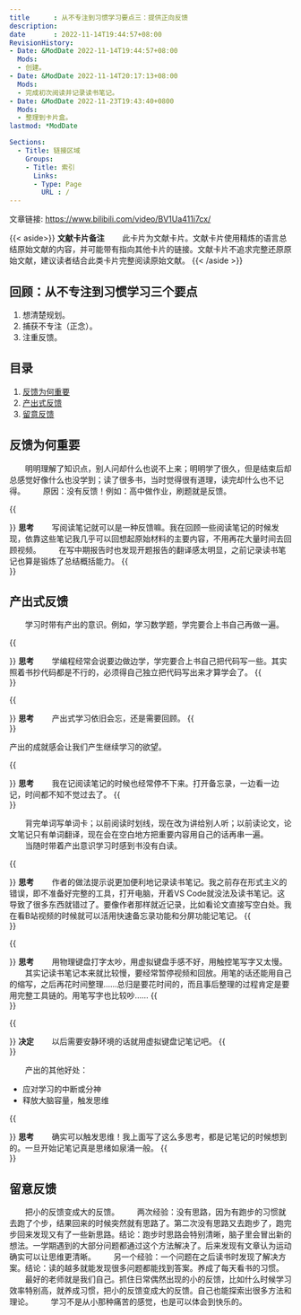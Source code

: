 ```yaml
---
title      : 从不专注到习惯学习要点三：提供正向反馈
description: 
date       : 2022-11-14T19:44:57+08:00
RevisionHistory:
- Date: &ModDate 2022-11-14T19:44:57+08:00
  Mods:
  - 创建。
- Date: &ModDate 2022-11-14T20:17:13+08:00
  Mods:
  - 完成初次阅读并记录读书笔记。
- Date: &ModDate 2022-11-23T19:43:40+0800
  Mods:
  - 整理到卡片盒。
lastmod: *ModDate

Sections:
  - Title: 链接区域
    Groups:
    - Title: 索引
      Links:
      - Type: Page
        URL : /
---
```

文章链接: https://www.bilibili.com/video/BV1Ua411i7cx/

{{< aside>}}
**文献卡片备注**
　　此卡片为文献卡片。文献卡片使用精炼的语言总结原始文献的内容，并可能带有指向其他卡片的链接。文献卡片不追求完整还原原始文献，建议读者结合此类卡片完整阅读原始文献。
{{< /aside >}}

## 回顾：从不专注到习惯学习三个要点
1. 想清楚规划。
2. 捕获不专注（正念）。
3. 注重反馈。

## 目录
1. [反馈为何重要](#反馈为何重要)
2. [产出式反馈](#产出式反馈)
3. [留意反馈](#留意反馈)

## 反馈为何重要
　　明明理解了知识点，别人问却什么也说不上来；明明学了很久，但是结束后却总感觉好像什么也没学到；读了很多书，当时觉得很有道理，读完却什么也不记得。
　　原因：没有反馈！例如：高中做作业，刷题就是反馈。

{{<aside>}}
**思考**
　　写阅读笔记就可以是一种反馈嘛。我在回顾一些阅读笔记的时候发现，依靠这些笔记我几乎可以回想起原始材料的主要内容，不用再花大量时间去回顾视频。
　　在写中期报告时也发现开题报告的翻译感太明显，之前记录读书笔记也算是锻炼了总结概括能力。
{{</aside>}}

## 产出式反馈
　　学习时带有产出的意识。例如，学习数学题，学完要合上书自己再做一遍。

{{<aside>}}
**思考**
　　学编程经常会说要边做边学，学完要合上书自己把代码写一些。其实照着书抄代码都是不行的，必须得自己独立把代码写出来才算学会了。
{{</aside>}}

{{<aside>}}
**思考**
　　产出式学习依旧会忘，还是需要回顾。
{{</aside>}}

产出的成就感会让我们产生继续学习的欲望。

{{<aside>}}
**思考**
　　我在记阅读笔记的时候也经常停不下来。打开备忘录，一边看一边记，时间都不知不觉过去了。
{{</aside>}}

　　背完单词写单词卡；以前阅读时划线，现在改为讲给别人听；以前读论文，论文笔记只有单词翻译，现在会在空白地方把重要内容用自己的话再串一遍。
　　当随时带着产出意识学习时感到书没有白读。

{{<aside>}}
**思考**
　　作者的做法提示说更加便利地记录读书笔记。我之前存在形式主义的错误，即不准备好完整的工具，打开电脑，开着VS Code就没法及读书笔记。这导致了很多东西就错过了。要像作者那样就近记录，比如看论文直接写空白处。我在看B站视频的时候就可以活用快速备忘录功能和分屏功能记笔记。
{{</aside>}}

{{<aside>}}
**思考**
　　用物理键盘打字太吵，用虚拟键盘手感不好，用触控笔写字又太慢。
　　其实记读书笔记本来就比较慢，要经常暂停视频和回放。用笔的话还能用自己的缩写，之后再花时间整理……总归是要花时间的，而且事后整理的过程肯定是要用完整工具链的。用笔写字也比较吵……
{{</aside>}}

{{<aside>}}
**决定**
　　以后需要安静环境的话就用虚拟键盘记笔记吧。
{{</aside>}}

　　产出的其他好处：
- 应对学习的中断或分神
- 释放大脑容量，触发思维

{{<aside>}}
**思考**
　　确实可以触发思维！我上面写了这么多思考，都是记笔记的时候想到的。一旦开始记笔记真是思绪如泉涌一般。
{{</aside>}}

## 留意反馈
　　把小的反馈变成大的反馈。
　　两次经验：没有思路，因为有跑步的习惯就去跑了个步，结果回来的时候突然就有思路了。第二次没有思路又去跑步了，跑完步回来发现又有了一些新思路。结论：跑步时思路会特别清晰，脑子里会冒出新的想法。一学期遇到的大部分问题都通过这个方法解决了。后来发现有文章认为运动确实可以让思维更清晰。
　　另一个经验：一个问题在之后读书时发现了解决方案。结论：读的越多就能发现很多问题都能找到答案。养成了每天看书的习惯。
　　最好的老师就是我们自己。抓住日常偶然出现的小的反馈，比如什么时候学习效率特别高，就养成习惯，把小的反馈变成大的反馈。自己也能探索出很多方法和理论。
　　学习不是从小那种痛苦的感觉，也是可以体会到快乐的。